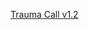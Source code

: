 [Trauma Call v1.2](http://workspaces/sites/Teams/ChildrensEmergencyDepartment/guidelines/BCH_guidelines/1/index.html#17080)
<!--stackedit_data:
eyJoaXN0b3J5IjpbLTEzMzc4NTc2OTNdfQ==
-->